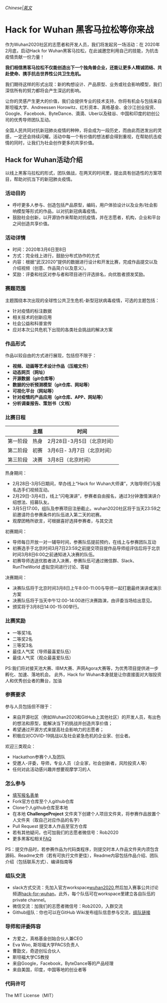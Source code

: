 ﻿*Chinese|[英文](README_EN.md)*

# Hack for Wuhan 黑客马拉松等你来战
作为Wuhan2020社区的志愿者和开发人员，我们将发起另一场活动：在 2020年2月底，启动Hack for Wuhan黑客马拉松，在此诚邀您利用自己的技能，为抗击疫情贡献一份力量！

**我们相信黑客马拉松不仅能创造出下一个独角兽企业，还能让更多人精诚团结、共赴使命、携手抗击世界性公共卫生危机。**

我们期待这样的形式出现：新的构想设计、产品原型、业务或社会影响模型，我们深信所有的努力都将会产生深远的影响。

让你的灵感产生更大的价值，我们会提供专业的技术支持，你将有机会与包括来自斯坦福大学、Andreessen Horowitz、红杉资本、真格基金、金沙江创业投资、Google、Facebook、ByteDance、滴滴、Uber以及硅谷、中国和印度的初创公司的优秀导师团队互动。

全国人民共同对抗新冠肺炎疫情的种种，将会成为一段历史，而由此而迸发出的灵感，一定还会持续闪耀。活动中每一个有价值的想法都会得到重视，在帮助抗击疫情的同时，让我们为社会创作更多的共享价值。 

## Hack for Wuhan活动介绍
以线上黑客马拉松的形式，团队做战，在两天的时间里，提出具有创造性的方案项目，帮助对抗当下的新冠肺炎疫情。

### 活动目的
* 呼吁更多人参与、创造包括产品原型，编码，用户体验设计以及业务/社会影响模型等形式的作品，以对抗新冠病毒疫情。
* 鼓励社会创新，以开源协作来帮助对抗疫情，并在志愿者，机构，企业和平台之间创造共享价值。

### 活动详情
* 时间：2020年3月6日至8日  
* 方式：完全线上进行，鼓励分布式协作的方式
* 内容：根据“武汉2020”提供的数据进行设计和开发比赛，完成作品提交以及介绍视频（创意、作品简介以及意义）。
* 奖励：评委和社区对参与者和项目进行评选排名，向优胜者颁发奖励。

### 赛题范围
主题围绕本次出现的全球性公共卫生危机-新型冠状病毒疫情，可选的主题包括：
* 针对疫情的标注数据
* 相关技术的创新应用
* 社会公益和科普宣传
* 应对本次公共危机下出现的各类社会挑战的解决方案

### 作品形式
作品以较自由的方式进行展现，包括但不限于：
* **视频、动画等艺术设计作品（压缩文件）**
* **动态网页（网址）**
* **开源数据（git仓库等）**
* **数据的分析预测模型（git仓库、网站等）**
* **可视化平台（网站等）**
* **针对疫情的产品应用（git仓库、APP、网站等）**
* **分析调查报告、策划书（文档）**

### 比赛日程
|      | 主题 | 时间                |
|------|----|-------------------|
| 第一阶段 | 热身 | 2月28日\-3月5日（北京时间） |
| 第二阶段 | 初赛 | 3月6日\- 3月7日（北京时间） |
| 第三阶段 | 决赛 | 3月8日（北京时间）        |


热身期间：
* 2月28日-3月5日期间，举办线上“Hack for Wuhan大师课”，大咖导师们与报名选手们视频互动。
* 2月29日-3月4日，线上“闪电演讲”，参赛者自由报名，通过3分钟激情演讲介绍想法、招募队友。
* 3月5日17:00，组队及参赛项目注册截止。wuhan2020社区将于当天23:59之前邀请符合参赛条件的队伍进入第二天的初赛。  
* 观摩团畅所欲言，可根据喜好选择参赛者，与其交流

初赛期间：
* 导师每日开放一对一辅导时间，参赛队伍提前预约，在线上与参赛团队互动
* 初赛选手于北京时间3月7日23:59之前提交项目提作品导师组评估后将于北京时间3月8日6:00之前通知进入决赛的队伍。
* 初赛导师选送优胜者进入决赛，参赛队伍可通过微信群、Slack、RunTheWorld 虚拟空间进行讨论、答疑

决赛期间：
* 决赛队伍将于北京时间3月8日上午8:00-11:00与导师一起打磨最终演讲或演示方案
* 决赛队伍将于当天中午12:00-14:00进行决赛路演，由评委当场给出意见。
* 颁奖将于3月8日14:00-15:00举行。

### 比赛奖励
* 一等奖1名
* 二等奖2名
* 三等奖3名
* 最佳人气奖（导师最喜爱队伍）
* 最佳人气奖（观众最喜爱队伍）

PS:我们将对接天池大赛、IBM大赛、声网Agora大赛等，为优秀项目提供进一步孵化、加速、落地机会。
此外，Hack for Wuhan本身就是让你直接面对大咖投资人和优秀创业者的舞台，加油


### 参赛要求
参与人员包括但不限于：
* 来自开源社区（例如Wuhan2020和GitHub上其他社区）的开发人员，有出色的想法和原型，能解决当下的挑战并创造共享价值；
* 希望通过开源方式来提高社会影响力的志愿者；
* 积极应对COVID-19挑战以及社会紧急危机的企业家、创业者。

欢迎三类观众：
* Hackathon参赛个人及团队
* 受邀人-评委，导师，专业人员（企业家，社会创新者，风险投资人等）
* 任何对此活动感兴趣并想要观摩学习的人

### 怎么参与
* [填写报名表单](https://www.bagevent.com/event/6365361)
* Fork官方仓库至个人github仓库
* Clone个人github仓库至本地
* 在本地 ****ChallengeProject**** 文件夹下创建个人项目文件夹，将参赛作品放置个人文件夹（取自己对应作品的名字）
* Pull Request 提交本人作品至官方仓库
* 若有其他疑问，也可加我们的志愿者微信号：Rob2020
* 更多黑客松相关[FAQ](https://mp.weixin.qq.com/s/aTpSMgzkTApSOa82obkFqQ)

PS：提交作品时，若参赛作品为代码类程序，则提交时本人作品文件夹内须包含源码、Readme文件（若有可执行文件更佳），Readme内容包括作品介绍、团队介绍（包括联系方式）、编译指南等

### 组队交流
* slack方式交流：先加入官方workspace[wuhan2020](https://join.slack.com/t/wuhan2020/shared_invite/enQtOTQxMTU4MzgyNTYwLWIxMTMyNWI4NWE2YTk3NGRjZGJhMjUzNmJhMjg1MDQ3OTEzNDE5NGY4MWFhMjRlYWU4MmE3ZGQyOGU4N2YwMzY),然后加入赛事公共讨论频道[hack-for-wuhan](https://app.slack.com/client/TT5U1VCPQ/CUBUWGJKE)。此外，每个队伍可在workspace里建立各自队伍的private channel。
* 微信交流：加我们的志愿者微信号：Rob2020，入群交流
* Github组队：你也可以在GitHub Wiki发布组队信息参与交流，[组队链接](https://github.com/wuhan2020/Hackathon/wiki)

### 导师和评委阵容
* 方爱之，真格基金创始合伙人兼CEO
* Eva Woo, 斯坦福大学PACS负责人
* 曹勖文，奇迹创坛合伙人
* 斯坦福大学CS教授
* 来自Google，Facebook，ByteDance等的产品经理
* 来自美国，印度，中国等地的创业者等

### 代码许可
The MIT License（MIT）

